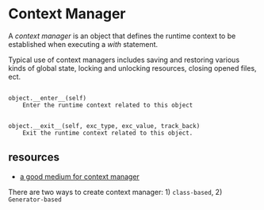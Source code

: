 # Context Manager

A _context manager_ is an object that defines the runtime context to be established when executing a _with_ statement.


Typical use of context managers includes saving and restoring various kinds of global state,
locking and unlocking resources, closing opened files, ect.

```

object.__enter__(self)
    Enter the runtime context related to this object


object.__exit__(self, exc_type, exc_value, track_back)
    Exit the runtime context related to this object.

```

## resources

* [a good medium for context manager](https://medium.com/swlh/3-ways-to-create-context-managers-in-python-a88e3ba536f3)


There are two ways to create context manager: 1) `class-based`, 2) `Generator-based`